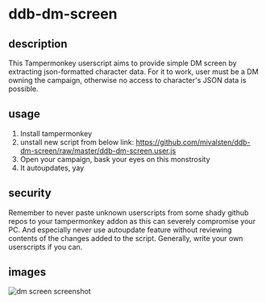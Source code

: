 # ddb-dm-screen

## description

This Tampermonkey userscript aims to provide simple DM screen by extracting json-formatted character data. For it to work, user must be a DM owning the campaign, otherwise no access to character's JSON data is possible.

## usage

1. Install tampermonkey
2. unstall new script from below link: https://github.com/mivalsten/ddb-dm-screen/raw/master/ddb-dm-screen.user.js
3. Open your campaign, bask your eyes on this monstrosity
4. It autoupdates, yay

## security

Remember to never paste unknown userscripts from some shady github repos to your tampermonkey addon as this can severely compromise your PC. And especially never use autoupdate feature without reviewing contents of the changes added to the script. Generally, write your own userscripts if you can.

## images

![dm screen screenshot](https://i.imgur.com/wcgRlhJ.png)
